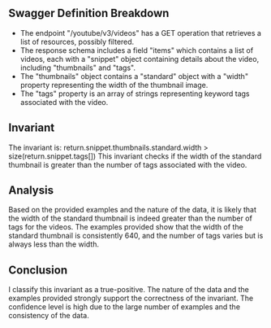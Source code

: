 ## Swagger Definition Breakdown
- The endpoint "/youtube/v3/videos" has a GET operation that retrieves a list of resources, possibly filtered.
- The response schema includes a field "items" which contains a list of videos, each with a "snippet" object containing details about the video, including "thumbnails" and "tags".
- The "thumbnails" object contains a "standard" object with a "width" property representing the width of the thumbnail image.
- The "tags" property is an array of strings representing keyword tags associated with the video.

## Invariant
The invariant is: return.snippet.thumbnails.standard.width > size(return.snippet.tags[])
This invariant checks if the width of the standard thumbnail is greater than the number of tags associated with the video.

## Analysis
Based on the provided examples and the nature of the data, it is likely that the width of the standard thumbnail is indeed greater than the number of tags for the videos. The examples provided show that the width of the standard thumbnail is consistently 640, and the number of tags varies but is always less than the width.

## Conclusion
I classify this invariant as a true-positive. The nature of the data and the examples provided strongly support the correctness of the invariant. The confidence level is high due to the large number of examples and the consistency of the data.
